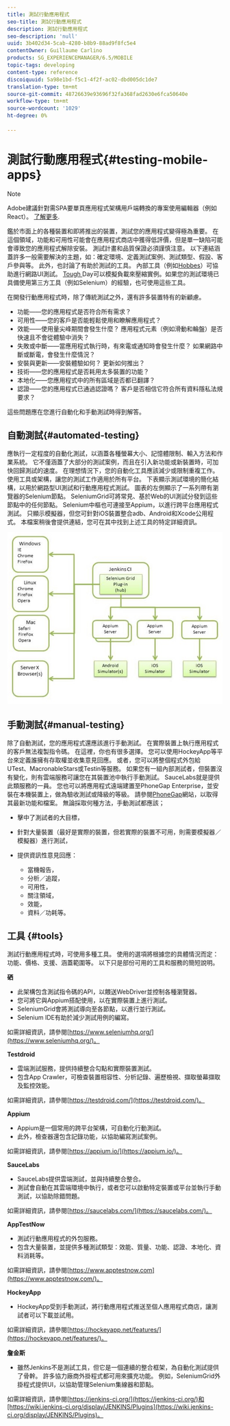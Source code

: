 ```yaml
---
title: 測試行動應用程式
seo-title: 測試行動應用程式
description: 測試行動應用程式
seo-description: 'null'
uuid: 3b402d34-5cab-4280-b8b9-88ad9f8fc5e4
contentOwner: Guillaume Carlino
products: SG_EXPERIENCEMANAGER/6.5/MOBILE
topic-tags: developing
content-type: reference
discoiquuid: 5a98e1bd-f5c1-4f2f-ac02-dbd005dc1de7
translation-type: tm+mt
source-git-commit: 48726639e93696f32fa368fad2630e6fca50640e
workflow-type: tm+mt
source-wordcount: '1029'
ht-degree: 0%

---
```



# 測試行動應用程式{#testing-mobile-apps}

>[!NOTE]
>
>Adobe建議針對需SPA要單頁應用程式架構用戶端轉換的專案使用編輯器（例如React）。 [了解更多](/help/sites-developing/spa-overview.md).

鑑於市面上的各種裝置和即將推出的裝置，測試您的應用程式變得極為重要。 在這個領域，功能和可用性可能會在應用程式商店中獲得低評價，但是單一缺陷可能會導致您的應用程式解除安裝。 測試計畫和品質保證必須謹慎注意。 以下連結涵蓋許多一般需要解決的主題，如：確定環境、定義測試案例、測試類型、假設、客戶參與等。 此外，也討論了有助於測試的工具。 內部工具（例如[Hobbes](/help/sites-developing/hobbes.md)）可協助進行網路UI測試。 [Tough ](/help/sites-developing/tough-day.md) Day可以模擬負載來壓縮實例。如果您的測試環境已具備使用第三方工具（例如Selenium）的經驗，也可使用這些工具。

在開發行動應用程式時，除了傳統測試之外，還有許多裝置特有的新顧慮。

* 功能——您的應用程式是否符合所有需求？
* 可用性——您的客戶是否能輕鬆使用和瞭解應用程式？
* 效能——使用量尖峰期間會發生什麼？ 應用程式元素（例如滑動和輪盤）是否快速且不會從體驗中消失？
* 失敗或中斷——當應用程式執行時，有來電或通知時會發生什麼？ 如果網路中斷或斷電，會發生什麼情況？
* 安裝與更新——安裝體驗如何？ 更新如何推出？
* 技術——您的應用程式是否耗用太多裝置的功能？
* 本地化——您應用程式中的所有區域是否都已翻譯？
* 認證——您的應用程式已通過認證嗎？ 客戶是否相信它符合所有資料隱私法規要求？

這些問題應在您進行自動化和手動測試時得到解答。

## 自動測試{#automated-testing}

應執行一定程度的自動化測試，以涵蓋各種螢幕大小、記憶體限制、輸入方法和作業系統。 它不僅涵蓋了大部分的測試案例，而且在引入新功能或新裝置時，可加快回歸測試的速度。 在理想情況下，您的自動化工具應該減少或限制重複工作。 使用工具或架構，讓您的測試工作適用於所有平台。 下表顯示測試環境的簡化結構，以用於網路型UI測試和行動應用程式測試。 圖表的左側顯示了一系列帶有瀏覽器的Selenium節點。 SeleniumGrid可將常見、基於Web的UI測試分發到這些節點中的任何節點。 Selenium中樞也可連接至Appium，以進行跨平台應用程式測試。 只顯示模擬器，但您可針對iOS裝置整合adb、Android和Xcode公用程式。 本檔案稍後會提供連結，您可在其中找到上述工具的特定詳細資訊。

![chlimage_1](assets/chlimage_1.jpeg)

## 手動測試{#manual-testing}

除了自動測試，您的應用程式還應該進行手動測試。 在實際裝置上執行應用程式的客戶無法複製指令碼。 在這裡，你也有很多選擇。 您可以使用HockeyApp等平台來定義誰擁有存取權並收集意見回應。 或者，您可以將整個程式外包給UTest、MacronableStars或Testin等服務。 如果您有一組內部測試者，但裝置沒有變化，則有雲端服務可讓您在其裝置池中執行手動測試。 SauceLabs就是提供此類服務的一員。 您也可以將應用程式遠端建置至PhoneGap Enterprise，並安裝在本機裝置上，做為驗收測試或降級的等級。 請參閱[PhoneGap](https://phonegap.com/)網站，以取得其最新功能和檔案。 無論採取何種方法，手動測試都應該；

* 擊中了測試者的大目標，
* 針對大量裝置（最好是實際的裝置，但若實際的裝置不可用，則需要模擬器／模擬器）進行測試，
* 提供資訊性意見回應：

   * 當機報告，
   * 分析／追蹤，
   * 可用性，
   * 關注領域，
   * 效能，
   * 資料／功耗等。

## 工具 {#tools}

測試行動應用程式時，可使用多種工具。 使用的選項將根據您的具體情況而定：功能、價格、支援、涵蓋範圍等。 以下只是部份可用的工具和服務的簡短說明。

**硒**

* 此架構包含測試指令碼的API，以餵送WebDriver並控制各種瀏覽器。
* 您可將它與Appium搭配使用，以在實際裝置上進行測試。
* SeleniumGrid會將測試導向至各節點，以進行並行測試。
* Selenium IDE有助於減少測試用例的編寫。

如需詳細資訊，請參閱[https://www.seleniumhq.org/](https://www.seleniumhq.org/)。

**Testdroid**

* 雲端測試服務，提供持續整合勾點和實際裝置測試。
* 包含App Crawler，可檢查裝置相容性、分析記錄、遍歷檢視、擷取螢幕擷取及監控效能。

如需詳細資訊，請參閱[https://testdroid.com/](https://testdroid.com/)。

**Appium**

* Appium是一個常用的跨平台架構，可自動化行動測試。
* 此外，檢查器還包含記錄功能，以協助編寫測試案例。

如需詳細資訊，請參閱[https://appium.io/](https://appium.io/)。

**SauceLabs**

* SauceLabs提供雲端測試，並與持續整合整合。
* 測試會自動在其雲端環境中執行，或者您可以啟動特定裝置或平台並執行手動測試，以協助除錯問題。

如需詳細資訊，請參閱[https://saucelabs.com/](https://saucelabs.com/)。

**AppTestNow**

* 測試行動應用程式的外包服務。
* 包含大量裝置，並提供多種測試類型：效能、質量、功能、認證、本地化、資料消耗等。

如需詳細資訊，請參閱[https://www.apptestnow.com](https://www.apptestnow.com/)。

**HockeyApp**

* HockeyApp受到手動測試，將行動應用程式推送至個人應用程式商店，讓測試者可以下載並試用。

如需詳細資訊，請參閱[https://hockeyapp.net/features/](https://hockeyapp.net/features/)。

**詹金斯**

* 雖然Jenkins不是測試工具，但它是一個連續的整合框架，為自動化測試提供了骨幹。 許多協力廠商外掛程式都可用來擴充功能。 例如，SeleniumGrid外掛程式提供UI，以協助管理Selenium集線器和節點。

如需詳細資訊，請參閱[https://jenkins-ci.org/](https://jenkins-ci.org/)和[https://wiki.jenkins-ci.org/display/JENKINS/Plugins](https://wiki.jenkins-ci.org/display/JENKINS/Plugins)。
